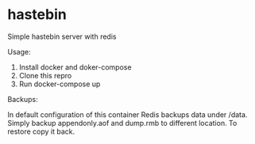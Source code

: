 # hastebin
Simple hastebin server with redis

Usage:

1. Install docker and doker-compose
2. Clone this repro
3. Run docker-compose up

Backups:

In default configuration of this container Redis backups data under /data.
Simply backup appendonly.aof and dump.rmb to different location.
To restore copy it back.
